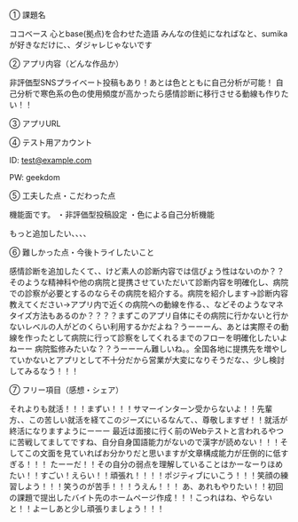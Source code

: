 ① 課題名

ココベース
心とbase(拠点)を合わせた造語
みんなの住処になればなと、sumikaが好きなだけに、、ダジャレじゃないです

② アプリ内容（どんな作品か）

非評価型SNSプライベート投稿もあり！あとは色とともに自己分析が可能！
自己分析で寒色系の色の使用頻度が高かったら感情診断に移行させる動線も作りたい！！


③ アプリURL



④ テスト用アカウント

ID: test@example.com

PW: geekdom

⑤ 工夫した点・こだわった点

機能面です。
・非評価型投稿設定
・色による自己分析機能

もっと追加したい、、、、

⑥ 難しかった点・今後トライしたいこと

感情診断を追加したくて、、けど素人の診断内容では信ぴょう性はないのか？？
そのような精神科や他の病院と提携させていただいて診断内容を明確化し、病院での診察が必要とするのならその病院を紹介する。病院を紹介します→診断内容教えてください→アプリ内で近くの病院への動線を作る、、などそのようなマネタイズ方法もあるのか？？？？まずこのアプリ自体にその病院に行かないと行かないレベルの人がどのくらい利用するかだよね？うーーーん、あとは実際その動線を作ったとして病院に行って診察をしてくれるまでのフローを明確化したいよねーー
病院監修みたいな？？うーーーん難しいね。。全国各地に提携先を増やしていかないとアプリとして不十分だから営業が大変になりそうだな、、少し検討してみるなう！！！


⑦ フリー項目（感想・シェア）

それよりも就活！！！まずい！！！サマーインターン受からないよ！！先輩方、、この苦しい就活を経てこのジーズにいるなんて、、尊敬しますぜ！！就活が終活になりますようにーーー
最近は面接に行く前のWebテストと言われるやつに苦戦してましてですね、自分自身国語能力がないので漢字が読めない！！！そしてこの文面を見ていればお分かりだと思いますが文章構成能力が圧倒的に低すぎる！！！
たーーだ！！その自分の弱点を理解していることはかーなーりほめたい！！すごい！えらい！！頑張れ！！！！ポジティブにいこう！！！笑顔の練習しよう！！！笑うのが苦手！！！うえん！！！
あ、あれもやりたい！！初回の課題で提出したバイト先のホームページ作成！！！こっれはね、やらないと！！よーしあと少し頑張りましょう！！！
